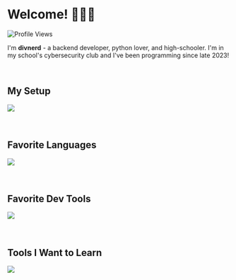   <h1>Welcome! 🏴󠁧󠁢󠁷󠁬󠁳󠁿🇺🇦</h1> <img src="https://komarev.com/ghpvc/?username=divnerd&color=1B7951&style=for-the-badge&label=Github+Profile+Views" alt="Profile Views"/>
<div align="left">

  <p>I'm <strong>divnerd</strong> - a backend developer, python lover, and high-schooler. I'm in my school's cybersecurity club and I've been programming since late 2023!</p><br>
  
  <h2>My Setup</h2>
  <img src="https://skillicons.dev/icons?i=apple,vscode,androidstudio,gmail&perline=2"/><br><br><br>
  
  <h2>Favorite Languages</h2>
  <img src="https://skillicons.dev/icons?i=python,coffeescript,js,typescript&perline=2" /><br><br><br>

  <h2>Favorite Dev Tools</h2>
  <img src="https://skillicons.dev/icons?i=github,git,markdown,stackoverflow,vscode,ubuntu&perline=3"/><br><br><br>

  <h2>Tools I Want to Learn</h2>
  <img src="https://skillicons.dev/icons?i=kotlin,java,cs,htmx&perline=2"/><br><br><br>

  <!--START_SECTION:activity-->
  <!--END_SECTION:activity-->
  
</div>
